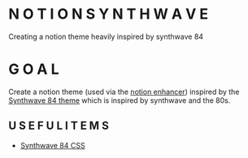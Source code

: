 # N O T I O N  S Y N T H W A V E
Creating a notion theme heavily inspired by synthwave 84

# G O A L
Create a notion theme (used via the [notion enhancer](https://dragonwocky.me/notion-enhancer/#notion-enhancer)) inspired by the [Synthwave 84 theme](https://robbowen.digital/wrote-about/synthwave-84/) which is inspired by synthwave and the 80s.

## U S E F U L  I T E M S
- [Synthwave 84 CSS](https://github.com/robb0wen/synthwave-vscode/blob/master/themes/synthwave-color-theme.json)